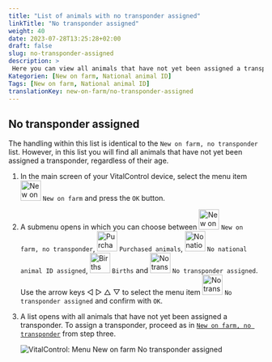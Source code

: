 ```yaml
---
title: "List of animals with no transponder assigned"
linkTitle: "No transponder assigned"
weight: 40
date: 2023-07-28T13:25:28+02:00
draft: false
slug: no-transponder-assigned
description: >
 Here you can view all animals that have not yet been assigned a transponder and assign a transponder to them.
Kategorien: [New on farm, National animal ID]
Tags: [New on farm, National animal ID]
translationKey: new-on-farm/no-transponder-assigned
---
```

## No transponder assigned

The handling within this list is identical to the `New on farm, no transponder` list. However, in this list you will find all animals that have not yet been assigned a transponder, regardless of their age.

1. In the main screen of your VitalControl device, select the menu item <img src="/icons/main/new-on-farm.svg" width="40" align="bottom" alt="New on farm" /> `New on farm` and press the `OK` button.

2. A submenu opens in which you can choose between <img src="/icons/keintransponder.svg" width="40" align="bottom" alt="New on farm, no transponder" /> `New on farm, no transponder`, <img src="/icons/main/new-on-farm.svg" width="40" align="bottom" alt="Purchased animals" /> `Purchased animals`, <img src="/icons/keineOhrmarke.svg" width="40" align="bottom" alt="No national animal ID" /> `No national animal ID assigned`, <img src="/icons/main/births.svg" width="40" align="bottom" alt="Births" /> `Births` and <img src="/icons/keinTransponder.svg" width="40" align="bottom" alt="No transponder assigned" /> `No transponder assigned`. Use the arrow keys ◁ ▷ △ ▽ to select the menu item <img src="/icons/keinTransponder.svg" width="40" align="bottom" alt="No transponder assigned" /> `No transponder assigned` and confirm with `OK`.

3. A list opens with all animals that have not yet been assigned a transponder. To assign a transponder, proceed as in [`New on farm, no transponder`](../new-no-transponder/#new-on-farm-no-transponder) from step three.

    ![VitalControl: Menu New on farm No transponder assigned](../images/notransponder2.png "No transponder assigned")
